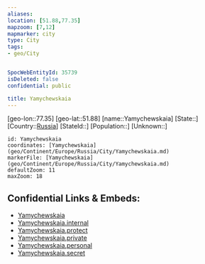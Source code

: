 ```yaml
---
aliases: 
location: [51.88,77.35]
mapzoom: [7,12] 
mapmarker: city 
type: City
tags:
- geo/City


SpocWebEntityId: 35739
isDeleted: false
confidential: public

title: Yamychewskaia
---
```

[geo-lon::77.35]
[geo-lat::51.88]
[name::Yamychewskaia]
[State::]
[Country::[Russia](geo/Continent/Europe/Russia.md)]
[StateId::]
[Population::]
[Unknown::]


```leaflet
id: Yamychewskaia
coordinates: [Yamychewskaia](geo/Continent/Europe/Russia/City/Yamychewskaia.md)
markerFile: [Yamychewskaia](geo/Continent/Europe/Russia/City/Yamychewskaia.md)
defaultZoom: 11 
maxZoom: 18
```


## Confidential Links & Embeds: 
- [Yamychewskaia](../../../../../../_public/geo/Continent/Europe/Russia/City/Yamychewskaia.md) 
- [Yamychewskaia.internal](../../../../../../_internal/geo/Continent/Europe/Russia/City/Yamychewskaia.internal.md) 
- [Yamychewskaia.protect](../../../../../../_protect/geo/Continent/Europe/Russia/City/Yamychewskaia.protect.md) 
- [Yamychewskaia.private](../../../../../../_private/geo/Continent/Europe/Russia/City/Yamychewskaia.private.md) 
- [Yamychewskaia.personal](../../../../../../_personal/geo/Continent/Europe/Russia/City/Yamychewskaia.personal.md) 
- [Yamychewskaia.secret](../../../../../../_secret/geo/Continent/Europe/Russia/City/Yamychewskaia.secret.md) 
